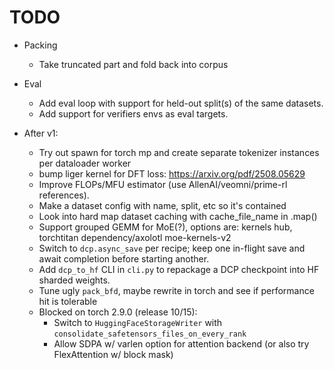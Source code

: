 # TODO

- Packing
  - Take truncated part and fold back into corpus

- Eval
  - Add eval loop with support for held-out split(s) of the same datasets.
  - Add support for verifiers envs as eval targets.

- After v1: 
  - Try out spawn for torch mp and create separate tokenizer instances per dataloader worker
  - bump liger kernel for DFT loss: https://arxiv.org/pdf/2508.05629
  - Improve FLOPs/MFU estimator (use AllenAI/veomni/prime-rl references).
  - Make a dataset config with name, split, etc so it's contained
  - Look into hard map dataset caching with cache_file_name in .map()
  - Support grouped GEMM for MoE(?), options are: kernels hub, torchtitan dependency/axolotl moe-kernels-v2
  - Switch to `dcp.async_save` per recipe; keep one in-flight save and await completion before starting another.
  - Add `dcp_to_hf` CLI in `cli.py` to repackage a DCP checkpoint into HF sharded weights.
  - Tune ugly `pack_bfd`, maybe rewrite in torch and see if performance hit is tolerable
  - Blocked on torch 2.9.0 (release 10/15):
      - Switch to `HuggingFaceStorageWriter` with `consolidate_safetensors_files_on_every_rank`
      - Allow SDPA w/ varlen option for attention backend (or also try FlexAttention w/ block mask)